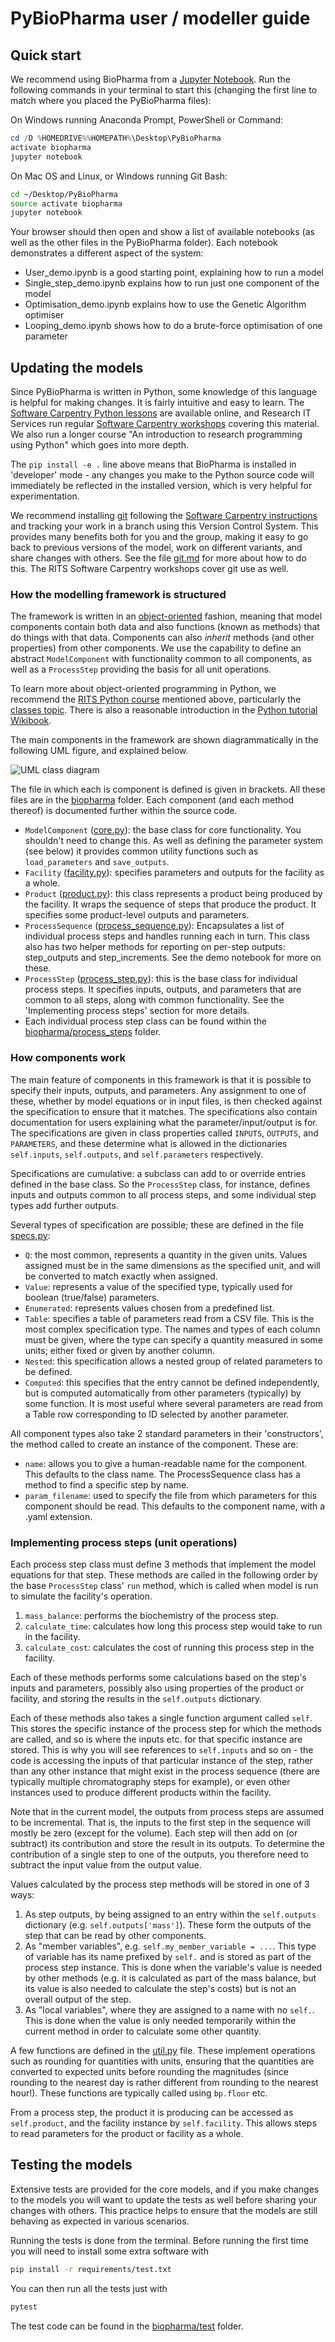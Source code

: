 # PyBioPharma user / modeller guide

## Quick start

We recommend using BioPharma from a [Jupyter Notebook][]. Run the following
commands in your terminal to start this (changing the first line to match
where you placed the PyBioPharma files):

On Windows running Anaconda Prompt, PowerShell or Command:
```powershell
cd /D %HOMEDRIVE%%HOMEPATH%\Desktop\PyBioPharma
activate biopharma
jupyter notebook
```

On Mac OS and Linux, or Windows running Git Bash:
```sh
cd ~/Desktop/PyBioPharma
source activate biopharma
jupyter notebook
```

Your browser should then open and show a list of available notebooks (as
well as the other files in the PyBioPharma folder). Each notebook
demonstrates a different aspect of the system:

* User_demo.ipynb is a good starting point, explaining how to run a model
* Single_step_demo.ipynb explains how to run just one component of the model
* Optimisation_demo.ipynb explains how to use the Genetic Algorithm optimiser
* Looping_demo.ipynb shows how to do a brute-force optimisation of one parameter


## Updating the models

Since PyBioPharma is written in Python, some knowledge of this language is
helpful for making changes. It is fairly intuitive and easy to learn. The
[Software Carpentry Python lessons][swc-python] are available online, and
Research IT Services run regular [Software Carpentry workshops][RITS-train]
covering this material. We also run a longer course "An introduction to
research programming using Python" which goes into more depth.

The `pip install -e .` line above means that BioPharma is installed in
'developer' mode - any changes you make to the Python source code will
immediately be reflected in the installed version, which is very helpful
for experimentation.

We recommend installing [git][] following the
[Software Carpentry instructions][git-swc] and tracking your work in a
branch using this Version Control System. This provides many benefits both
for you and the group, making it easy to go back to previous versions of the
model, work on different variants, and share changes with others. See the file
[git.md](git.md) for more about how to do this. The RITS Software Carpentry
workshops cover git use as well.


### How the modelling framework is structured

The framework is written in an [object-oriented][OOP] fashion, meaning that
model components contain both data and also functions (known as methods) that
do things with that data. Components can also _inherit_ methods (and other
properties) from other components. We use the capability to define an abstract
`ModelComponent` with functionality common to all components, as well as a
`ProcessStep` providing the basis for all unit operations.

To learn more about object-oriented programming in Python, we recommend the
[RITS Python course][RITS-train] mentioned above, particularly the
[classes topic][RITS-python-classes]. There is also a reasonable introduction
in the [Python tutorial Wikibook][Wikibook-Python].

The main components in the framework are shown diagrammatically in the following
UML figure, and explained below.

![UML class diagram](class_diagram.svg "UML class diagram")

The file in which each is component is defined is given in brackets. All these
files are in the [biopharma](../biopharma) folder. Each component (and each
method thereof) is documented further within the source code.

* `ModelComponent` ([core.py](../biopharma/core.py)): the base class for core
  functionality. You shouldn't need to change this. As well as defining the
  parameter system (see below) it provides common utility functions such as
  `load_parameters` and `save_outputs`.
* `Facility` ([facility.py](../biopharma/facility.py)): specifies parameters
  and outputs for the facility as a whole.
* `Product` ([product.py](../biopharma/product.py)): this class represents a
  product being produced by the facility. It wraps the sequence of steps that
  produce the product. It specifies some product-level outputs and parameters.
* `ProcessSequence` ([process_sequence.py](../biopharma/process_sequence.py)):
  Encapsulates a list of individual process steps and handles running each
  in turn.
  This class also has two helper methods for reporting on per-step outputs:
  step_outputs and step_increments. See the demo notebook for more on these.
* `ProcessStep` ([process_step.py](../biopharma/process_step.py)): this is
  the base class for individual process steps. It specifies inputs, outputs,
  and parameters that are common to all steps, along with common functionality.
  See the 'Implementing process steps' section for more details.
* Each individual process step class can be found within the
  [biopharma/process_steps](../biopharma/process_steps) folder.


### How components work

The main feature of components in this framework is that it is possible to
specify their inputs, outputs, and parameters. Any assignment to one of these,
whether by model equations or in input files, is then checked against the
specification to ensure that it matches. The specifications also contain
documentation for users explaining what the parameter/input/output is for.
The specifications are given in class properties called `INPUTS`, `OUTPUTS`,
and `PARAMETERS`, and these determine what is allowed in the dictionaries
`self.inputs`, `self.outputs`, and `self.parameters` respectively.

Specifications are cumulative: a subclass can add to or override entries
defined in the base class. So the `ProcessStep` class, for instance, defines
inputs and outputs common to all process steps, and some individual step types
add further outputs.

Several types of specification are possible; these are defined in the file
[specs.py](../biopharma/specs.py):

* `Q`: the most common, represents a quantity in the given units. Values
  assigned must be in the same dimensions as the specified unit, and will be
  converted to match exactly when assigned.
* `Value`: represents a value of the specified type, typically used for
  boolean (true/false) parameters.
* `Enumerated`: represents values chosen from a predefined list.
* `Table`: specifies a table of parameters read from a CSV file. This is the
  most complex specification type.
  The names and types of each column must be given, where the type can specify
  a quantity measured in some units; either fixed or given by another column.
* `Nested`: this specification allows a nested group of related parameters to
  be defined.
* `Computed`: this specifies that the entry cannot be defined independently,
  but is computed automatically from other parameters (typically) by some
  function. It is most useful where several parameters are read from a Table
  row corresponding to ID selected by another parameter.

All component types also take 2 standard parameters in their 'constructors',
the method called to create an instance of the component. These are:

* `name`: allows you to give a human-readable name for the component. This
  defaults to the class name. The ProcessSequence class has a method to find
  a specific step by name.
* `param_filename`: used to specify the file from which parameters for this
  component should be read. This defaults to the component name, with a .yaml
  extension.


### Implementing process steps (unit operations)

Each process step class must define 3 methods that implement the model
equations for that step. These methods are called in the following order by the
base `ProcessStep` class' `run` method, which is called when model is run to
simulate the facility's operation.

1. `mass_balance`: performs the biochemistry of the process step.
2. `calculate_time`: calculates how long this process step would take to run in
   the facility.
3. `calculate_cost`: calculates the cost of running this process step in the
   facility.

Each of these methods performs some calculations based on the step's inputs and
parameters, possibly also using properties of the product or facility, and
storing the results in the `self.outputs` dictionary.

Each of these methods also takes a single function argument called `self`. This
stores the specific instance of the process step for which the methods are
called, and so is where the inputs etc. for that specific instance are stored.
This is why you will see references to `self.inputs` and so on - the code is
accessing the inputs of that particular instance of the step, rather than any
other instance that might exist in the process sequence (there are typically
multiple chromatography steps for example), or even other instances used to
produce different products within the facility.

Note that in the current model, the outputs from process steps are assumed to
be incremental. That is, the inputs to the first step in the sequence will
mostly be zero (except for the volume). Each step will then add on (or
subtract) its contribution and store the result in its outputs. To determine
the contribution of a single step to one of the outputs, you therefore need to
subtract the input value from the output value.

Values calculated by the process step methods will be stored in one of 3 ways:

1. As step outputs, by being assigned to an entry within the `self.outputs`
   dictionary (e.g. `self.outputs['mass']`). These form the outputs of the step
   that can be read by other components.
2. As "member variables", e.g. `self.my_member_variable = ...`. This type of
   variable has its name prefixed by `self.` and is stored as part of the
   process step instance. This is done when the variable's value is needed by
   other methods (e.g. it is calculated as part of the mass balance, but its
   value is also needed to calculate the step's costs) but is not an overall
   output of the step.
3. As "local variables", where they are assigned to a name with no `self.`.
   This is done when the value is only needed temporarily within the current
   method in order to calculate some other quantity.

A few functions are defined in the [util.py](../biopharma/util.py) file. These
implement operations such as rounding for quantities with units, ensuring that
the quantities are converted to expected units before rounding the magnitudes
(since rounding to the nearest day is rather different from rounding to the
nearest hour!). These functions are typically called using `bp.floor` etc.

From a process step, the product it is producing can be accessed as
`self.product`, and the facility instance by `self.facility`. This allows steps
to read parameters for the product or facility as a whole.


## Testing the models

Extensive tests are provided for the core models, and if you make changes
to the models you will want to update the tests as well before sharing your
changes with others. This practice helps to ensure that the models are still
behaving as expected in various scenarios.

Running the tests is done from the terminal. Before running the first time
you will need to install some extra software with
```sh
pip install -r requirements/test.txt
```
You can then run all the tests just with
```sh
pytest
```

The test code can be found in the [biopharma/test](../biopharma/test) folder.


[Jupyter Notebook]: http://jupyter.readthedocs.io/en/latest/index.html
[swc-python]: http://swcarpentry.github.io/python-novice-inflammation
[RITS-train]: http://www.ucl.ac.uk/isd/services/research-it/training
[git]: http://git-scm.org/
[git-swc]: https://swcarpentry.github.io/workshop-template/#git
[OOP]: https://en.wikipedia.org/wiki/Object-oriented_programming
[RITS-python-classes]: http://rits.github-pages.ucl.ac.uk/doctoral-programming-intro/notebooks/101Classes.html
[Wikibook-Python]: https://en.wikibooks.org/wiki/A_Beginner%27s_Python_Tutorial/Classes
